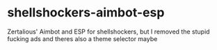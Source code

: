 # shellshockers-aimbot-esp
Zertalious' Aimbot and ESP for shellshockers, but I removed the stupid fucking ads and theres also a theme selector maybe
